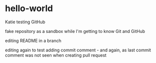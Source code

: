 # hello-world
Katie testing GitHub 

fake repository as a sandbox while I'm getting to know Git and GitHub

editing README in a branch

editing again to test adding commit comment - and again, as last commit comment was not seen when creating pull request
